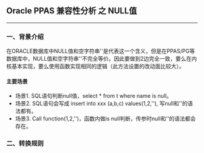 ## Oracle PPAS 兼容性分析 之 NULL值
---

### 一、背景介绍
在ORACLE数据库中NULL值和空字符串''是代表这一个含义，但是在PPAS/PG等数据库中，NULL值和空字符串''不完全等价。因此要做到2边完全一致，要么在内核基本实现，要么使用函数实现相同的逻辑（此方法设置的改动面比较大）。

#### 主要场景
+ 场景1. SQL语句判断null值，select * from t where name is null。  
+ 场景2. SQL语句会写成 insert into xxx (a,b,c) values(1,2,''), 写null和''的语法都有。    
+ 场景3. Call function(1,2,'')，函数内做is null判断，传参时null和''的语法都会存在。  



### 二、转换规则
